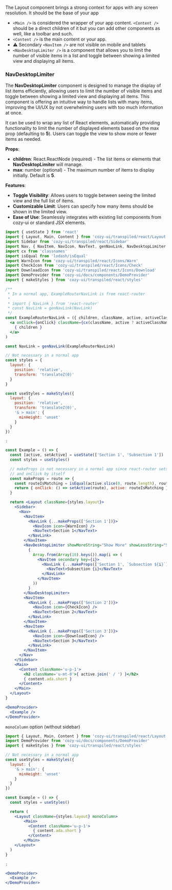 The Layout component brings a strong context for apps with any screen resolution. It should be the base of your app

* `<Main />` is considered the wrapper of your app content. `<Content />` should be a direct children of it but you can add other components as well, like a toolbar and such.
* `<Content />` is the main content or your app.
* ⚠️ Secondary `<NavItem />` are not visible on mobile and tablets
* `<NavDesktopLimiter />` is a component that allows you to limit the number of visible items in a list and toggle between showing a limited view and displaying all items.

### NavDesktopLimiter

The **NavDesktopLimiter** component is designed to manage the display of list items efficiently, allowing users to limit the number of visible items and toggle between showing a limited view and displaying all items. This component is offering an intuitive way to handle lists with many items, improving the UI/UX by not overwhelming users with too much information at once.

It can be used to wrap any list of React elements, automatically providing functionality to limit the number of displayed elements based on the max prop (defaulting to **5**). Users can toggle the view to show more or fewer items as needed.

**Props**:

* **children**: React.ReactNode (required) - The list items or elements that **NavDesktopLimiter** will manage.
* **max**: number (optional) - The maximum number of items to display initially. Default is **5**.

**Features**:

* **Toggle Visibility**: Allows users to toggle between seeing the limited view and the full list of items.
* **Customizable Limit**: Users can specify how many items should be shown in the limited view.
* **Ease of Use**: Seamlessly integrates with existing list components from cozy-ui or standard JSX elements.

```jsx
import { useState } from 'react'
import { Layout, Main, Content } from 'cozy-ui/transpiled/react/Layout'
import Sidebar from 'cozy-ui/transpiled/react/Sidebar'
import Nav, { NavItem, NavIcon, NavText, genNavLink, NavDesktopLimiter } from 'cozy-ui/transpiled/react/Nav'
import cx from 'classnames'
import isEqual from 'lodash/isEqual'
import WarnIcon from 'cozy-ui/transpiled/react/Icons/Warn'
import CheckIcon from 'cozy-ui/transpiled/react/Icons/Check'
import DownloadIcon from 'cozy-ui/transpiled/react/Icons/Download'
import DemoProvider from 'cozy-ui/docs/components/DemoProvider'
import { makeStyles } from 'cozy-ui/transpiled/react/styles'

/**
 * In a normal app, ExampleRouterNavLink is from react-router
 *
 * import { NavLink } from 'react-router'
 * const NavLink = genNavLink(NavLink)
 */
const ExampleRouterNavLink = ({ children, className, active, activeClassName, onClick }) => (
  <a onClick={onClick} className={cx(className, active ? activeClassName : null)}>
    { children }
  </a>
)

const NavLink = genNavLink(ExampleRouterNavLink)

// Not necessary in a normal app
const styles = {
  layout: {
    position: 'relative',
    transform: 'translateZ(0)'
  }
}

const useStyles = makeStyles({
  layout: {
    position: 'relative',
    transform: 'translateZ(0)',
    '& > main': {
      minHeight: 'unset'
    }
  }
})

;

const Example = () => {
  const [active, setActive] = useState(['Section 1', 'Subsection 1'])
  const styles = useStyles()

  // makeProps is not necessary in a normal app since react-router sets active
  // and onClick by itself
  const makeProps = route => {
    const routeIsMatching = isEqual(active.slice(0, route.length), route)
    return { onClick: () => setActive(route), active: routeIsMatching }
  }

  return <Layout className={styles.layout}>
    <Sidebar>
      <Nav>
        <NavItem>
          <NavLink {...makeProps(['Section 1'])}>
            <NavIcon icon={WarnIcon} />
            <NavText>Section 1</NavText>
          </NavLink>
        </NavItem>
        <NavDesktopLimiter showMoreString="Show More" showLessString="Show Less">
          {
            Array.from(Array(10).keys()).map(i => (
              <NavItem secondary key={i}>
                <NavLink {...makeProps(['Section 1', `Subsection ${i}`])}>
                  <NavText>Subsection {i}</NavText>
                </NavLink>
              </NavItem>
            ))
          }
        </NavDesktopLimiter>
        <NavItem>
          <NavLink {...makeProps(['Section 2'])}>
            <NavIcon icon={CheckIcon} />
            <NavText>Section 2</NavText>
          </NavLink>
        </NavItem>
        <NavItem>
          <NavLink {...makeProps(['Section 3'])}>
            <NavIcon icon={DownloadIcon} />
            <NavText>Section 3</NavText>
          </NavLink>
        </NavItem>
      </Nav>
    </Sidebar>
    <Main>
      <Content className='u-p-1'>
        <h2 className='u-mt-0'>{ active.join(' / ') }</h2>
        { content.ada.short }
      </Content>
    </Main>
  </Layout>
}

<DemoProvider>
  <Example />
</DemoProvider>
```

`monoColumn` option (without sidebar)

```jsx
import { Layout, Main, Content } from 'cozy-ui/transpiled/react/Layout'
import DemoProvider from 'cozy-ui/docs/components/DemoProvider'
import { makeStyles } from 'cozy-ui/transpiled/react/styles'

// Not necessary in a normal app
const useStyles = makeStyles({
  layout: {
    '& > main': {
      minHeight: 'unset'
    }
  }
})

const Example = () => {
  const styles = useStyles()

  return (
    <Layout className={styles.layout} monoColumn>
        <Main>
          <Content className='u-p-1'>
            { content.ada.short }
          </Content>
        </Main>
    </Layout>
  )
}

;

<DemoProvider>
  <Example />
</DemoProvider>
```
